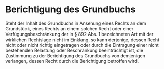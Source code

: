 # Berichtigung des Grundbuchs

Steht der Inhalt des Grundbuchs in Ansehung eines Rechts an dem Grundstück, eines Rechts an einem solchen Recht oder einer Verfügungsbeschränkung der in § 892 Abs. 1 bezeichneten Art mit der wirklichen Rechtslage nicht im Einklang, so kann derjenige, dessen Recht nicht oder nicht richtig eingetragen oder durch die Eintragung einer nicht bestehenden Belastung oder Beschränkung beeinträchtigt ist, die Zustimmung zu der Berichtigung des Grundbuchs von demjenigen verlangen, dessen Recht durch die Berichtigung betroffen wird. 

